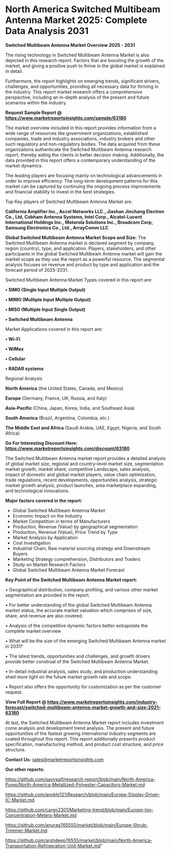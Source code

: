 # North America Switched Multibeam Antenna Market 2025: Complete Data Analysis 2031

<Strong> Switched Multibeam Antenna Market Overview 2025 - 2031</strong>

The rising technology in Switched Multibeam Antenna Market is also depicted in this research report. Factors that are boosting the growth of the market, and giving a positive push to thrive in the global market is explained in detail.

Furthermore, the report highlights on emerging trends, significant drivers, challenges, and opportunities, providing all necessary data for thriving in the industry. This report market research offers a comprehensive perspective, including an in-depth analysis of the present and future scenarios within the industry.

<strong>Request Sample Report @ <a href=https://www.marketreportsinsights.com/sample/63180>https://www.marketreportsinsights.com/sample/63180</a></strong>

The market overview included in this report provides information from a wide range of resources like government organizations, established companies, trade and industry associations, industry brokers and other such regulatory and non-regulatory bodies. The data acquired from these organizations authenticate the Switched Multibeam Antenna research report, thereby aiding the clients in better decision making. Additionally, the data provided in this report offers a contemporary understanding of the market dynamics.

The leading players are focusing mainly on technological advancements in order to improve efficiency. The long-term development patterns for this market can be captured by continuing the ongoing process improvements and financial stability to invest in the best strategies.

Top Key players of Switched Multibeam Antenna Market are:

<strong>California Amplifier Inc., Accel Networks LLC., Jiashan Jinchang Electron Co., Ltd, Cobham Antenna Systems, Intel Corp., Alcatel-Lucent International Holdings Inc., Motorola Solutions Inc., Broadcom Corp, Samsung Electronics Co., Ltd., ArrayComm LLC</strong>

<strong><b>Global Switched Multibeam Antenna Market Scope and Size:</b></strong>
The Switched Multibeam Antenna market is declared segment by company, region (country), type, and application. Players, stakeholders, and other participants in the global Switched Multibeam Antenna market will gain the market scope as they use the report as a powerful resource. The segmental analysis focuses on revenue and product by type and application and the forecast period of 2025-2031.

Switched Multibeam Antenna Market Types covered in this report are:

<strong>• SIMO (Single Input Multiple Output)

• MIMO (Multiple Input Multiple Output)

• MISO (Multiple Input Single Output)

• Switched Multibeam Antenna</strong>

Market Applications covered in this report are:

<strong>• Wi-Fi

• WiMax

• Cellular

• RADAR systems</strong> 

Regional Analysis

<strong>North America</strong> (the United States, Canada, and Mexico)

<strong>Europe</strong> (Germany, France, UK, Russia, and Italy)

<strong>Asia-Pacific</strong> (China, Japan, Korea, India, and Southeast Asia)

<strong>South America</strong> (Brazil, Argentina, Colombia, etc.)

<strong>The Middle East and Africa</strong> (Saudi Arabia, UAE, Egypt, Nigeria, and South Africa)

<strong>Go For Interesting Discount Here: <a href=https://www.marketreportsinsights.com/discount/63180>https://www.marketreportsinsights.com/discount/63180</a></strong>

The Switched Multibeam Antenna market report provides a detailed analysis of global market size, regional and country-level market size, segmentation market growth, market share, competitive Landscape, sales analysis, impact of domestic and global market players, value chain optimization, trade regulations, recent developments, opportunities analysis, strategic market growth analysis, product launches, area marketplace expanding, and technological innovations.

<strong><b>Major factors covered in the report:</b></strong>
<ul>
  <li>Global Switched Multibeam Antenna Market </li>
  <li>Economic Impact on the Industry</li>
  <li>Market Competition in terms of Manufacturers</li>
  <li>Production, Revenue (Value) by geographical segmentation</li>
  <li>Production, Revenue (Value), Price Trend by Type</li>
  <li>Market Analysis by Application</li>
  <li>Cost Investigation</li>
  <li>Industrial Chain, Raw material sourcing strategy and Downstream Buyers</li>
  <li>Marketing Strategy comprehension, Distributors and Traders</li>
  <li>Study on Market Research Factors</li>
  <li>Global Switched Multibeam Antenna Market Forecast</li>
</ul>

<strong><b>Key Point of the Switched Multibeam Antenna Market report:</b></strong>

• Geographical distribution, company profiling, and various other market segmentation are provided in the report.

• For better understanding of the global Switched Multibeam Antenna market status, the accurate market valuation which comprises of size, share, and revenue are also covered.

• Analysis of the competitive dynamic factors better extrapolate the complete market overview

• What will be the size of the emerging Switched Multibeam Antenna market in 2031?

• The latest trends, opportunities and challenges, and growth drivers provide better construal of the Switched Multibeam Antenna Market.

• In-detail industrial analysis, sales study, and production understanding shed more light on the future market growth rate and scope.

• Report also offers the opportunity for customization as per the customer request.

<strong><b>View Full Report @ <a href=https://www.marketreportsinsights.com/industry-forecast/switched-multibeam-antenna-market-growth-and-size-2021-63180>https://www.marketreportsinsights.com/industry-forecast/switched-multibeam-antenna-market-growth-and-size-2021-63180</a></b></strong>


At last, the Switched Multibeam Antenna Market report includes investment come analysis and development trend analysis. The present and future opportunities of the fastest growing international industry segments are coated throughout this report. This report additionally presents product specification, manufacturing method, and product cost structure, and price structure.

<strong>Contact Us:</strong>
sales@marketreportsinsights.com

<strong>Our other reports:</strong>

<a href=https://github.com/sayysaif/research-report/blob/main/North-America-Pump/North-America-Metallized-Polyester-Capacitors-Market.md>https://github.com/sayysaif/research-report/blob/main/North-America-Pump/North-America-Metallized-Polyester-Capacitors-Market.md</a>

<a href=https://github.com/anokhi121/Research/blob/main/Europe-Display-Driver-IC-Market.md>https://github.com/anokhi121/Research/blob/main/Europe-Display-Driver-IC-Market.md</a>

<a href=https://github.com/cargo2301/Marketing-trend/blob/main/Europe-Ion-Concentration-Meters-Market.md>https://github.com/cargo2301/Marketing-trend/blob/main/Europe-Ion-Concentration-Meters-Market.md</a>

<a href=https://github.com/anurag765555/market/blob/main/Europe-Shrub-Trimmer-Market.md>https://github.com/anurag765555/market/blob/main/Europe-Shrub-Trimmer-Market.md</a>

<a href=https://github.com/arshdeep76555/market/blob/main/North-America-Transportation-Refrigeration-Unit-Market.md>https://github.com/arshdeep76555/market/blob/main/North-America-Transportation-Refrigeration-Unit-Market.md</a>"
